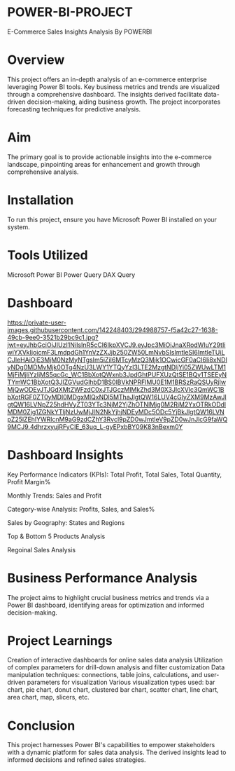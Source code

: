 # POWER-BI-PROJECT
E-Commerce Sales Insights Analysis By POWERBI
# Overview
This project offers an in-depth analysis of an e-commerce enterprise leveraging Power BI tools. Key business metrics and trends are visualized through a comprehensive dashboard. The insights derived facilitate data-driven decision-making, aiding business growth. The project incorporates forecasting techniques for predictive analysis.

# Aim
The primary goal is to provide actionable insights into the e-commerce landscape, pinpointing areas for enhancement and growth through comprehensive analysis.

# Installation
To run this project, ensure you have Microsoft Power BI installed on your system.

# Tools Utilized
Microsoft Power BI
Power Query
DAX Query
# Dashboard
https://private-user-images.githubusercontent.com/142248403/294988757-f5a42c27-1638-49cb-9ee0-3521b29bc9c1.jpg?jwt=eyJhbGciOiJIUzI1NiIsInR5cCI6IkpXVCJ9.eyJpc3MiOiJnaXRodWIuY29tIiwiYXVkIjoicmF3LmdpdGh1YnVzZXJjb250ZW50LmNvbSIsImtleSI6ImtleTUiLCJleHAiOjE3MjM0NzMyNTgsIm5iZiI6MTcyMzQ3Mjk1OCwicGF0aCI6Ii8xNDIyNDg0MDMvMjk0OTg4NzU3LWY1YTQyYzI3LTE2MzgtNDljYi05ZWUwLTM1MjFiMjliYzljMS5qcGc_WC1BbXotQWxnb3JpdGhtPUFXUzQtSE1BQy1TSEEyNTYmWC1BbXotQ3JlZGVudGlhbD1BS0lBVkNPRFlMU0E1M1BRSzRaQSUyRjIwMjQwODEyJTJGdXMtZWFzdC0xJTJGczMlMkZhd3M0X3JlcXVlc3QmWC1BbXotRGF0ZT0yMDI0MDgxMlQxNDI5MThaJlgtQW16LUV4cGlyZXM9MzAwJlgtQW16LVNpZ25hdHVyZT03YTc3NjM2YjZhOTNlMjg0M2RjM2YxOTRkODdlMDM0Zjg1ZGNkYTljNzUwMjJlN2NkYjhjNDEyMDc5ODc5YjBkJlgtQW16LVNpZ25lZEhlYWRlcnM9aG9zdCZhY3Rvcl9pZD0wJmtleV9pZD0wJnJlcG9faWQ9MCJ9.4dhrzxyujRFyClE_63uq_L-gyEPxbBY09K83nBexm0Y

# Dashboard Insights
Key Performance Indicators (KPIs): Total Profit, Total Sales, Total Quantity, Profit Margin%

Monthly Trends: Sales and Profit

Category-wise Analysis: Profits, Sales, and Sales%

Sales by Geography: States and Regions

Top & Bottom 5 Products Analysis

Regoinal Sales Analysis

# Business Performance Analysis
The project aims to highlight crucial business metrics and trends via a Power BI dashboard, identifying areas for optimization and informed decision-making.

# Project Learnings
Creation of interactive dashboards for online sales data analysis
Utilization of complex parameters for drill-down analysis and filter customization
Data manipulation techniques: connections, table joins, calculations, and user-driven parameters for visualization
Various visualization types used: bar chart, pie chart, donut chart, clustered bar chart, scatter chart, line chart, area chart, map, slicers, etc.
# Conclusion
This project harnesses Power BI's capabilities to empower stakeholders with a dynamic platform for sales data analysis. The derived insights lead to informed decisions and refined sales strategies.
